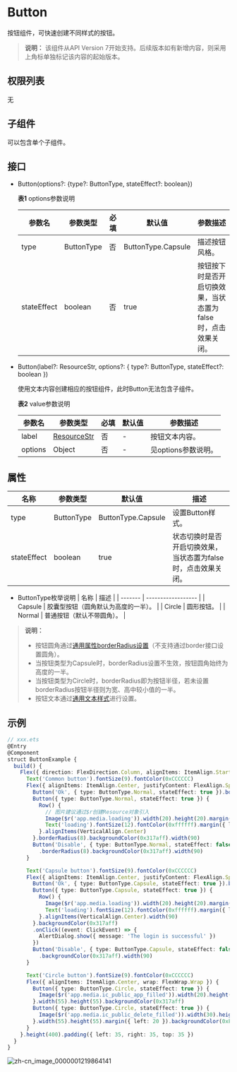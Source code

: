 # Button

按钮组件，可快速创建不同样式的按钮。

>  **说明：**
>  该组件从API Version 7开始支持。后续版本如有新增内容，则采用上角标单独标记该内容的起始版本。


## 权限列表

无


## 子组件

可以包含单个子组件。


## 接口

- Button(options?: {type?: ButtonType, stateEffect?: boolean})

  **表1** options参数说明

  | 参数名         | 参数类型       | 必填   | 默认值     | 参数描述                              |
  | ----------- | ---------- | ---- | ------- | --------------------------------- |
  | type        | ButtonType | 否    | ButtonType.Capsule | 描述按钮风格。                           |
  | stateEffect | boolean    | 否    | true    | 按钮按下时是否开启切换效果，当状态置为false时，点击效果关闭。 |


- Button(label?: ResourceStr, options?: { type?: ButtonType, stateEffect?: boolean })

  使用文本内容创建相应的按钮组件，此时Button无法包含子组件。

  **表2** value参数说明

  | 参数名     | 参数类型                                | 必填   | 默认值  | 参数描述          |
  | ------- | ----------------------------------- | ---- | ---- | ------------- |
  | label   | [ResourceStr](ts-types.md#resourcestr) | 否    | -    | 按钮文本内容。       |
  | options | Object                              | 否    | -    | 见options参数说明。 |


## 属性

| 名称          | 参数类型       | 默认值     | 描述                                |
| ----------- | ---------- | ------- | --------------------------------- |
| type        | ButtonType | ButtonType.Capsule | 设置Button样式。                       |
| stateEffect | boolean    | true    | 状态切换时是否开启切换效果，当状态置为false时，点击效果关闭。 |

- ButtonType枚举说明
  | 名称      | 描述                 |
  | ------- | ------------------ |
  | Capsule | 胶囊型按钮（圆角默认为高度的一半）。 |
  | Circle  | 圆形按钮。              |
  | Normal  | 普通按钮（默认不带圆角）。      |

>  **说明：**
>  - 按钮圆角通过[通用属性borderRadius设置](ts-universal-attributes-border.md)（不支持通过border接口设置圆角）。
>  - 当按钮类型为Capsule时，borderRadius设置不生效，按钮圆角始终为高度的一半。
>  - 当按钮类型为Circle时，borderRadius即为按钮半径，若未设置borderRadius按钮半径则为宽、高中较小值的一半。
>  - 按钮文本通过[通用文本样式](ts-universal-attributes-text-style.md)进行设置。


## 示例

```ts
// xxx.ets
@Entry
@Component
struct ButtonExample {
  build() {
    Flex({ direction: FlexDirection.Column, alignItems: ItemAlign.Start, justifyContent: FlexAlign.SpaceBetween }) {
      Text('Common button').fontSize(9).fontColor(0xCCCCCC)
      Flex({ alignItems: ItemAlign.Center, justifyContent: FlexAlign.SpaceBetween }) {
        Button('Ok', { type: ButtonType.Normal, stateEffect: true }).borderRadius(8).backgroundColor(0x317aff).width(90)
        Button({ type: ButtonType.Normal, stateEffect: true }) {
          Row() {
            // 图片建议通过$r创建Resource对象引入
            Image($r('app.media.loading')).width(20).height(20).margin({ left: 12 })
            Text('loading').fontSize(12).fontColor(0xffffff).margin({ left: 5, right: 12 })
          }.alignItems(VerticalAlign.Center)
        }.borderRadius(8).backgroundColor(0x317aff).width(90)
        Button('Disable', { type: ButtonType.Normal, stateEffect: false }).opacity(0.5)
          .borderRadius(8).backgroundColor(0x317aff).width(90)
      }

      Text('Capsule button').fontSize(9).fontColor(0xCCCCCC)
      Flex({ alignItems: ItemAlign.Center, justifyContent: FlexAlign.SpaceBetween }) {
        Button('Ok', { type: ButtonType.Capsule, stateEffect: true }).backgroundColor(0x317aff).width(90)
        Button({ type: ButtonType.Capsule, stateEffect: true }) {
          Row() {
            Image($r('app.media.loading')).width(20).height(20).margin({ left: 12 })
            Text('loading').fontSize(12).fontColor(0xffffff).margin({ left: 5, right: 12 })
          }.alignItems(VerticalAlign.Center).width(90)
        }.backgroundColor(0x317aff)
        .onClick((event: ClickEvent) => {
          AlertDialog.show({ message: 'The login is successful' })
        })
        Button('Disable', { type: ButtonType.Capsule, stateEffect: false }).opacity(0.5)
          .backgroundColor(0x317aff).width(90)
      }

      Text('Circle button').fontSize(9).fontColor(0xCCCCCC)
      Flex({ alignItems: ItemAlign.Center, wrap: FlexWrap.Wrap }) {
        Button({ type: ButtonType.Circle, stateEffect: true }) {
          Image($r('app.media.ic_public_app_filled')).width(20).height(20)
        }.width(55).height(55).backgroundColor(0x317aff)
        Button({ type: ButtonType.Circle, stateEffect: true }) {
          Image($r('app.media.ic_public_delete_filled')).width(30).height(30)
        }.width(55).height(55).margin({ left: 20 }).backgroundColor(0xF55A42)
      }
    }.height(400).padding({ left: 35, right: 35, top: 35 })
  }
}
```

![zh-cn_image_0000001219864141](figures/zh-cn_image_0000001219864141.gif)
